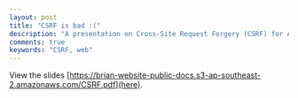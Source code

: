 ```yaml
---
layout: post
title: "CSRF is bad :("
description: "A presentation on Cross-Site Request Forgery (CSRF) for Ansarada's frontend team."
comments: true
keywords: "CSRF, web"
---
```


View the slides [https://brian-website-public-docs.s3-ap-southeast-2.amazonaws.com/CSRF.pdf](here).